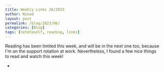 ```yaml
---
title: Weekly Links 26/2023
author: Ninad
layout: post
permalink: /blog/2023/06/
categories: [Blog]
tags: [notetoself, reading, links] 
---
```

Reading has been limited this week, and will be in the next one too, because I'm on the support rotation at work. Nevertheless, I found a few nice things to read and watch this week!

* 